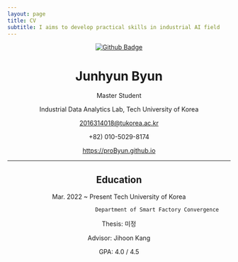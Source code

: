 ```yaml
---
layout: page
title: CV
subtitle: I aims to develop practical skills in industrial AI field
---
```


<div align="center">

 [![Github Badge](http://img.shields.io/badge/-CV-blue?style=flat-square&logo=github&logoColor=white&link=https://github.com/proByun/CV/blob/master/cv.pdf)](https://github.com/proByun/CV/blob/master/cv.pdf)


  # **Junhyun Byun**

 Master Student

 Industrial Data Analytics Lab, Tech University of Korea

 2016314018@tukorea.ac.kr

 +82) 010-5029-8174

 https://proByun.github.io

 ---

  ## **Education**

 Mar. 2022 ~ Present        Tech University of Korea
 
                            Department of Smart Factory Convergence
 
 Thesis: 미정
 
 Advisor: Jihoon Kang
 
 GPA: 4.0 / 4.5
 
  
  </div>
